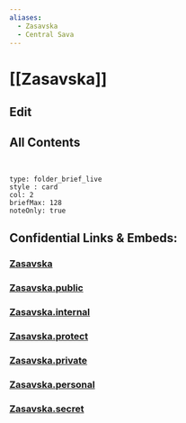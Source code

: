 ```yaml
---
aliases:
  - Zasavska
  - Central Sava
---
```

# [[Zasavska]] 

## Edit

## All Contents

```folderv
```

```folderv
```

```ccard
type: folder_brief_live
style : card
col: 2
briefMax: 128
noteOnly: true
```


## Confidential Links & Embeds: 

### [Zasavska](/_Standards/Earth/Continent/Europe/Europe~Central/Slovenia/Regions~Slovenia/Zasavska.md) 

### [Zasavska.public](/_public/Earth/Continent/Europe/Europe~Central/Slovenia/Regions~Slovenia/Zasavska.public.md) 

### [Zasavska.internal](/_internal/Earth/Continent/Europe/Europe~Central/Slovenia/Regions~Slovenia/Zasavska.internal.md) 

### [Zasavska.protect](/_protect/Earth/Continent/Europe/Europe~Central/Slovenia/Regions~Slovenia/Zasavska.protect.md) 

### [Zasavska.private](/_private/Earth/Continent/Europe/Europe~Central/Slovenia/Regions~Slovenia/Zasavska.private.md) 

### [Zasavska.personal](/_personal/Earth/Continent/Europe/Europe~Central/Slovenia/Regions~Slovenia/Zasavska.personal.md) 

### [Zasavska.secret](/_secret/Earth/Continent/Europe/Europe~Central/Slovenia/Regions~Slovenia/Zasavska.secret.md)

